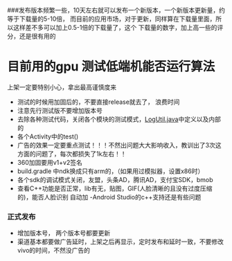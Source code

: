 ###发布版本频繁一些，10天左右就可以发布一个新版本，一个新版本更新量，约等于下载量的5-10倍，
而目前的应用市场，对于更新，同样算在下载量里面，所以这样差不多可以加上0.5-1倍的下载量了，这个
下载量的数字，加上高一些的评分，还是很有用的

###
# 目前用的gpu 测试低端机能否运行算法
上架一定要特别小心，拿出最高谨慎度来
- 测试的时候用加固后的，不要直接release就去了， 浪费时间
- 注意先行测试版不要增加版本号
- 去除各种测试代码，关闭各个模块的测试模式，[LogUtil.java](../app/src/main/java/a/baozouptu/common/util/LogUtil.java)中定义以及内部的
- 各个Activity中的test()
- 广告的效果一定要重点测试！！！不然出问题大大影响收入，教训出了3次这方面的问题了，每次都损失了1k左右！！
- 360加固要用v1+v2签名
- build.gradle 中ndk换成只有arm的，（如果用过模拟器，设置x86时）
- 各个sdk的调试模式关闭，友盟，头条AD，腾讯AD，支付宝SDK，bmob
- 查看C++功能是否正常，lib有无，贴图，GIF(人脸清晰的且没有过度压缩的)，能否人脸识别 自动加 -Android Studio的c++支持还是有些问题
### 正式发布
- 增加版本号， 两个版本号都要更新
- 渠道基本都要做广告延时，上架之后再显示，定时发布和延时一致，不要修改vivo的时间，不然没广告的
